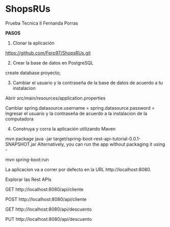 # ShopsRUs
Prueba Tecnica II Fernanda Porras


**PASOS**

1. Clonar la aplicación

https://github.com/Ferp97/ShopsRUs.git


2. Crear la base de datos en PostgreSQL 

create database proyecto;


3. Cambiar el usuario y la contraseña de la base de datos de acuerdo a tu instalacion

Abrir src/main/resources/application.properties

Cambiar 
spring.datasource.username = 
spring.datasource.password =
Ingresar el usuario y la contraseña de acuerdo a la instalacion de la computadora

4. Construya y corra la aplicación utilizando Maven

mvn package
java -jar target/spring-boot-rest-api-tutorial-0.0.1-SNAPSHOT.jar
Alternatively, you can run the app without packaging it using -

mvn spring-boot:run

La aplicacion va a correr por defecto en la URL http://localhost:8080.

Explorar las Rest APIs

GET http://localhost:8080/api/cliente

POST http://localhost:8080/api/cliente

GET http://localhost:8080/api/descuento

PUT http://localhost:8080/api/descuento

